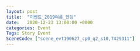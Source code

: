 ```yaml
---
layout: post
title:  "이벤트_2019여름_엔딩"
date:   2020-12-23 13:00:00 +0000
categories: Event
Tags: Story Event
SceneCode: ["scene_evt190627_cp0_q2_s10,7429311"]
---
```

